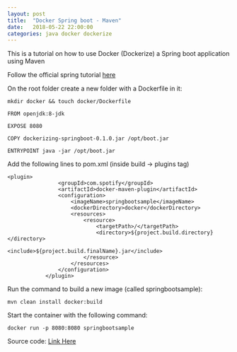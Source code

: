 ```yaml
---
layout: post
title:  "Docker Spring boot - Maven"
date:   2018-05-22 22:00:00
categories: java docker dockerize
---
```


This is a tutorial on how to use Docker (Dockerize) a Spring boot application using Maven

Follow the official spring tutorial [here](https://spring.io/guides/gs/serving-web-content/)

On the root folder create a new folder with a Dockerfile in it:

```
mkdir docker && touch docker/Dockerfile
```

```
FROM openjdk:8-jdk

EXPOSE 8080

COPY dockerizing-springboot-0.1.0.jar /opt/boot.jar

ENTRYPOINT java -jar /opt/boot.jar
```

Add the following lines to pom.xml (inside build -> plugins tag)

```
<plugin>
                <groupId>com.spotify</groupId>
                <artifactId>docker-maven-plugin</artifactId>
                <configuration>
                    <imageName>springbootsample</imageName>
                    <dockerDirectory>docker</dockerDirectory>
                    <resources>
                        <resource>
                            <targetPath>/</targetPath>
                            <directory>${project.build.directory}</directory>
                            <include>${project.build.finalName}.jar</include>
                        </resource>
                    </resources>
                </configuration>
            </plugin>
```

Run the command to build a new image (called springbootsample):

```
mvn clean install docker:build
```

Start the container with the following command:

```
docker run -p 8080:8080 springbootsample
```

Source code: [Link Here](https://github.com/mussatto/dockerize-springboot)